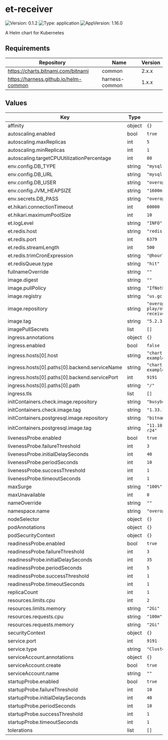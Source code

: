 # et-receiver

![Version: 0.1.2](https://img.shields.io/badge/Version-0.1.2-informational?style=flat-square) ![Type: application](https://img.shields.io/badge/Type-application-informational?style=flat-square) ![AppVersion: 1.16.0](https://img.shields.io/badge/AppVersion-1.16.0-informational?style=flat-square)

A Helm chart for Kubernetes

## Requirements

| Repository | Name | Version |
|------------|------|---------|
| https://charts.bitnami.com/bitnami | common | 2.x.x |
| https://harness.github.io/helm-common | harness-common | 1.x.x |

## Values

| Key | Type | Default | Description |
|-----|------|---------|-------------|
| affinity | object | `{}` |  |
| autoscaling.enabled | bool | `true` |  |
| autoscaling.maxReplicas | int | `5` |  |
| autoscaling.minReplicas | int | `1` |  |
| autoscaling.targetCPUUtilizationPercentage | int | `80` |  |
| env.config.DB_TYPE | string | `"mysql"` |  |
| env.config.DB_URL | string | `"mysql-gcp:3306"` |  |
| env.config.DB_USER | string | `"overops"` |  |
| env.config.JVM_HEAPSIZE | string | `"1600m"` |  |
| env.secrets.DB_PASS | string | `"overops"` |  |
| et.hikari.connectionTimeout | int | `60000` |  |
| et.hikari.maximumPoolSize | int | `10` |  |
| et.logLevel | string | `"INFO"` |  |
| et.redis.host | string | `"redis-gcp"` |  |
| et.redis.port | int | `6379` |  |
| et.redis.streamLength | int | `500` |  |
| et.redis.trimCronExpression | string | `"@hourly"` |  |
| et.redisQueue.type | string | `"hit"` |  |
| fullnameOverride | string | `""` |  |
| image.digest | string | `""` |  |
| image.pullPolicy | string | `"IfNotPresent"` |  |
| image.registry | string | `"us.gcr.io"` |  |
| image.repository | string | `"overops-play/overops/et-receiver"` |  |
| image.tag | string | `"5.2.3-SNAPSHOT-309"` |  |
| imagePullSecrets | list | `[]` |  |
| ingress.annotations | object | `{}` |  |
| ingress.enabled | bool | `false` |  |
| ingress.hosts[0].host | string | `"chart-example.local"` |  |
| ingress.hosts[0].paths[0].backend.serviceName | string | `"chart-example.local"` |  |
| ingress.hosts[0].paths[0].backend.servicePort | int | `9191` |  |
| ingress.hosts[0].paths[0].path | string | `"/"` |  |
| ingress.tls | list | `[]` |  |
| initContainers.check.image.repository | string | `"busybox"` |  |
| initContainers.check.image.tag | string | `"1.33.1"` |  |
| initContainers.postgresql.image.repository | string | `"bitnami/postgresql"` |  |
| initContainers.postgresql.image.tag | string | `"11.10.0-debian-10-r24"` |  |
| livenessProbe.enabled | bool | `true` |  |
| livenessProbe.failureThreshold | int | `3` |  |
| livenessProbe.initialDelaySeconds | int | `40` |  |
| livenessProbe.periodSeconds | int | `10` |  |
| livenessProbe.successThreshold | int | `1` |  |
| livenessProbe.timeoutSeconds | int | `1` |  |
| maxSurge | string | `"100%"` |  |
| maxUnavailable | int | `0` |  |
| nameOverride | string | `""` |  |
| namespace.name | string | `"overops-snapshot"` |  |
| nodeSelector | object | `{}` |  |
| podAnnotations | object | `{}` |  |
| podSecurityContext | object | `{}` |  |
| readinessProbe.enabled | bool | `true` |  |
| readinessProbe.failureThreshold | int | `3` |  |
| readinessProbe.initialDelaySeconds | int | `35` |  |
| readinessProbe.periodSeconds | int | `5` |  |
| readinessProbe.successThreshold | int | `1` |  |
| readinessProbe.timeoutSeconds | int | `1` |  |
| replicaCount | int | `1` |  |
| resources.limits.cpu | int | `2` |  |
| resources.limits.memory | string | `"2Gi"` |  |
| resources.requests.cpu | string | `"100m"` |  |
| resources.requests.memory | string | `"2Gi"` |  |
| securityContext | object | `{}` |  |
| service.port | int | `9191` |  |
| service.type | string | `"ClusterIP"` |  |
| serviceAccount.annotations | object | `{}` |  |
| serviceAccount.create | bool | `true` |  |
| serviceAccount.name | string | `""` |  |
| startupProbe.enabled | bool | `true` |  |
| startupProbe.failureThreshold | int | `10` |  |
| startupProbe.initialDelaySeconds | int | `40` |  |
| startupProbe.periodSeconds | int | `10` |  |
| startupProbe.successThreshold | int | `1` |  |
| startupProbe.timeoutSeconds | int | `1` |  |
| tolerations | list | `[]` |  |
